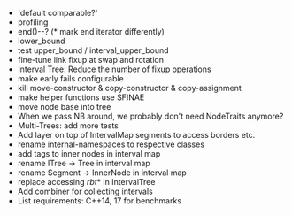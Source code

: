 * 'default comparable?'
* profiling
* end()--? (* mark end iterator differently)
* lower_bound
* test upper_bound / interval_upper_bound
* fine-tune link fixup at swap and rotation
* Interval Tree: Reduce the number of fixup operations
* make early fails configurable
* kill move-constructor & copy-constructor & copy-assignment
* make helper functions use SFINAE
* move node base into tree
* When we pass NB around, we probably don't need NodeTraits anymore?
* Multi-Trees: add more tests
* Add layer on top of IntervalMap segments to access borders etc.
* rename internal-namespaces to respective classes
* add tags to inner nodes in interval map
* rename ITree -> Tree in interval map
* rename Segment -> InnerNode in interval map
* replace accessing _rbt_* in IntervalTree
* Add combiner for collecting intervals
* List requirements: C++14, 17 for benchmarks